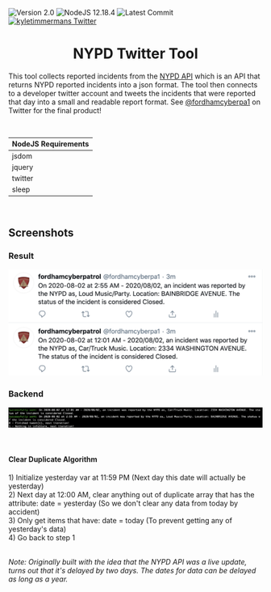 ![Version 2.0](https://img.shields.io/badge/version-v2.0-orange.svg)
![NodeJS 12.18.4](https://img.shields.io/badge/nodejs-12.18.4-green.svg)
![Latest Commit](https://img.shields.io/github/last-commit/kyletimmermans/nypd-twitter-tool?color=red)
[![kyletimmermans Twitter](http://img.shields.io/twitter/url/http/shields.io.svg?style=social&label=Follow)](https://twitter.com/kyletimmermans)

# <div align="center">NYPD Twitter Tool</div>

This tool collects reported incidents from the [NYPD API](https://data.cityofnewyork.us/resource/fjn5-bxwg.json) which is an API that returns NYPD reported incidents into a json format.
The tool then connects to a developer twitter account and tweets the incidents that were reported that day into a small and readable report format. See [@fordhamcyberpa1](https://twitter.com/fordhamcyberpa1)
on Twitter for the final product!

</br>

|NodeJS Requirements|
|-------------------|
|jsdom|
|jquery|
|twitter|
|sleep|

</br>

## Screenshots 

### Result
<p align="center">
  <img src="https://github.com/kyletimmermans/nypd-twitter-tool/blob/master/source/twitter.png?raw=true" alt="Result"/>
</p>

### Backend
<p align="center">
  <img src="https://github.com/kyletimmermans/nypd-twitter-tool/blob/master/source/terminal1.png?raw=true" alt="Backend"/>
</p>


</br>

#### Clear Duplicate Algorithm
<div>1) Initialize yesterday var at 11:59 PM (Next day this date will actually be yesterday)</div>
<div>2) Next day at 12:00 AM, clear anything out of duplicate array that has the attribute: date = yesterday (So we don't clear any data from today by accident)</div>
<div>3) Only get items that have: date = today  (To prevent getting any of yesterday's data)</div>
<div>4) Go back to step 1</div>

</br>

*Note: Originally built with the idea that the NYPD API was a live update, turns out that it's delayed by two days. The dates for data can be delayed as long as a year.*
